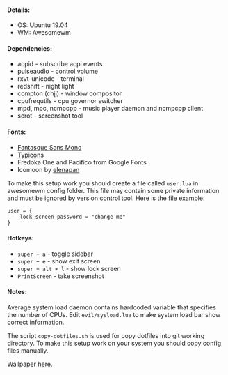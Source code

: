 #### Details:
- OS: Ubuntu 19.04
- WM: Awesomewm

#### Dependencies:
- acpid - subscribe acpi events
- pulseaudio - control volume
- rxvt-unicode - terminal
- redshift - night light
- compton (chjj) - window compositor
- cpufrequtils - cpu governor switcher
- mpd, mpc, ncmpcpp - music player daemon and ncmpcpp client
- scrot - screenshot tool

#### Fonts:
- [Fantasque Sans Mono](https://github.com/belluzj/fantasque-sans)
- [Typicons](https://github.com/stephenhutchings/typicons.font)
- Fredoka One and Pacifico from Google Fonts
- Icomoon by [elenapan](https://github.com/elenapan/dotfiles)

To make this setup work you should create a file called `user.lua` in awesomewm config folder. This file may contain some private information and must be ignored by version control tool. Here is the file example:
```
user = {
    lock_screen_password = "change me"
}
```

#### Hotkeys:
- `super + a` - toggle sidebar
- `super + e` - show exit screen
- `super + alt + l` - show lock screen
- `PrintScreen` - take screenshot

#### Notes:
Average system load daemon contains hardcoded variable that specifies the number of CPUs. Edit `evil/sysload.lua` to make system load bar show correct information.

The script `copy-dotfiles.sh` is used for copy dotfiles into git working directory. To make this setup work on your system you should copy config files manually.

Wallpaper [here](https://unsplash.com/photos/lbIgR6AwLfw).
